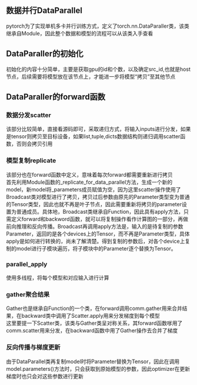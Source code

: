 ## 数据并行DataParallel
pytorch为了实现单机多卡并行训练方式，定义了torch.nn.DataParaller类，该类继承自Module，因此整个数据和模型的流程可以从该类入手查看

## DataParaller的初始化
初始化的内容十分简单，主要是获取gpu的id和个数，以及确定src_id,也就是host节点，后续需要将模型放在该节点上，才能进一步将模型“拷贝”至其他节点

## DataParaller的forward函数
### 数据分发scatter
该部分比较简单，直接看源码即可，采取递归方式，将输入inputs进行分发，如果是tensor则拷贝至目标设备，如果list,tuple,dicts数据结构则递归调用scatter函数，否则会拷贝引用

### 模型复制replicate
该部分也在forward函数中定义，意味着每次forward都需要重新进行拷贝  
首先利用Module函数的_replicate_for_data_parallel方法，生成一个新的model，新model将_parameters成员赋值为空，因为这里scatter操作使用了Broadcast类对模型进行了拷贝，拷贝过后参数由原先的Parameter类型变为普通的Tensor类型，因此也就不再是叶子节点，因此需要重新将拷贝的parameter设置为普通成员。具体地，Broadcast类继承自Function，因此具有apply方法，只需定义forward和backword函数，就可以将复制操作看作计算图的一部分，再做前向推理和反向传播。Broadcast再调用apply方法是，输入的是待复制的参数Parameter，返回的是各个devices上的Tensor，而不再是Parameter类型，具体apply是如何进行转换的，尚未了解清楚。得到复制的参数后，对各个device上复制的model进行子模块遍历，将子模块中的Parameter逐个替换为Tensor。

### parallel_apply
使用多线程，将每个模型和对应输入进行计算

### gather聚合结果
Gather也是继承自Function的一个类，在forward调用comm.gather用来合并结果，在backward类中调用了Scatter.apply用来分发梯度到每个模型  
这里要提一下Scatter类，该类与Gather类呈对称关系，其forward函数嗲用了comm.scatter用来分发，在backward函数中用了Gather操作去合并了梯度

### 反向传播与梯度更新
由于DataParallel类再复制model时将Parameter替换为Tensor，因此在调用model.parameters()方法时，只会获取到原始模型的参数，因此optimizer在更新梯度时也只会对这些参数进行更新
